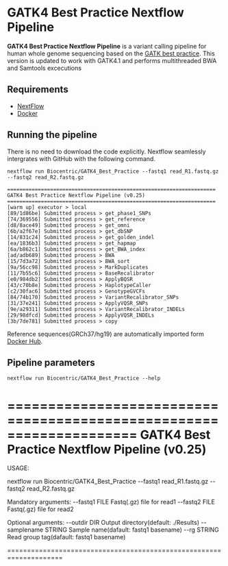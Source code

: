 # GATK4 Best Practice Nextflow Pipeline
**GATK4 Best Practice Nextflow Pipeline** is a variant calling pipeline for human whole genome sequencing based on the [GATK best practice](https://software.broadinstitute.org/gatk/best-practices/workflow). 
This version is updated to work with GATK4.1 and performs multithreaded BWA and Samtools excecutions

## Requirements
* <a href="https://www.nextflow.io/">NextFlow</a>
* <a href="https://www.docker.com/">Docker</a>


## Running the pipeline
There is no need to download the code explicitly. Nextflow seamlessly intergrates with GitHub with the following command.
  ```
  nextflow run Biocentric/GATK4_Best_Practice --fastq1 read_R1.fastq.gz --fastq2 read_R2.fastq.gz
  ```
  ```
====================================================================
GATK4 Best Practice Nextflow Pipeline (v0.25)                        
====================================================================
[warm up] executor > local
[89/1d86be] Submitted process > get_phase1_SNPs
[74/369556] Submitted process > get_reference
[d8/8ace49] Submitted process > get_omni
[6b/a2f67e] Submitted process > get_dbSNP
[14/831c24] Submitted process > get_golden_indel
[ea/1836b3] Submitted process > get_hapmap
[6a/b862c1] Submitted process > get_BWA_index
[ad/adb689] Submitted process > BWA
[15/7d3a72] Submitted process > BWA_sort
[9a/56cc98] Submitted process > MarkDuplicates
[11/7b55c6] Submitted process > BaseRecalibrator
[e0/984db2] Submitted process > ApplyBQSR
[43/c70b8e] Submitted process > HaplotypeCaller
[c2/30fac6] Submitted process > GenotypeGVCFs
[84/74b170] Submitted process > VariantRecalibrator_SNPs
[31/37e241] Submitted process > ApplyVQSR_SNPs
[9e/a29311] Submitted process > VariantRecalibrator_INDELs
[29/98dfcd] Submitted process > ApplyVQSR_INDELs
[3b/7de781] Submitted process > copy
```
Reference sequences(GRCh37/hg19) are automatically imported form [Docker Hub](https://hub.docker.com/r/oliversi/hg19/).

## Pipeline parameters
```
nextflow run Biocentric/GATK4_Best_Practice --help
```
====================================================================
GATK4 Best Practice Nextflow Pipeline (v0.25)                        
====================================================================
 
USAGE: 
 
nextflow run Biocentric/GATK4_Best_Practice --fastq1 read_R1.fastq.gz --fastq2 read_R2.fastq.gz
 
Mandatory arguments:
    --fastq1        FILE               Fastq(.gz) file for read1
    --fastq2        FILE               Fastq(.gz) file for read2
 
Optional arguments:
    --outdir        DIR                Output directory(default: ./Results)
    --samplename    STRING             Sample name(dafault: fastq1 basename)
    --rg            STRING             Read group tag(dafault: fastq1 basename)
 
====================================================================
```
